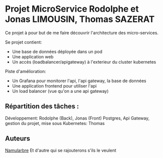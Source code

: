 # Projet MicroService Rodolphe et Jonas LIMOUSIN, Thomas SAZERAT

Ce projet à pour but de me faire découvrir l'architecture des micro-services.

Se projet contient:
- Une base de données déployée dans un pod
- Une application web
- Un accès (loadbalancer/apigateway) à l'exterieur du cluster kubernetes

Piste d'amélioration:
- Un Grafana pour monitorer l'api, l'api gateway, la base de données
- Une application frontend pour utiliser l'api
- Un load balancer (vue qu'on a une api gateway)

## Répartition des tâches :

Développement: Rodolphe (Back), Jonas (Front)
Postgres, Api Gateway, gestion du projet, mise sous Kubernetes: Thomas

## Auteurs

[Namularbre](https://github.com/Namularbre)
Et d'autre qui se rajouterons s'ils le veulent
